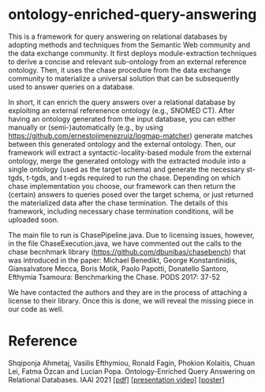 # ontology-enriched-query-answering

This is a framework for query answering on relational databases by adopting methods and techniques from the Semantic Web community and the data exchange community. 
It first deploys module-extraction techniques to derive a concise and relevant sub-ontology from an external reference ontology. Then, it uses the chase procedure from the data exchange community to materialize a universal solution that can be subsequently used to answer queries on a database. 

In short, it can enrich the query answers over a relational database by exploiting an external referenence ontology (e.g., SNOMED CT). After having an ontology generated from the input database, you can either manually or (semi-)automatically (e.g., by using https://github.com/ernestojimenezruiz/logmap-matcher) generate matches between this generated ontology and the external ontology. Then, our framework will extract a syntactic-locality-based module from the external ontology, merge the generated ontology with the extracted module into a single ontology (used as the target schema) and generate the necessary st-tgds, t-tgds, and t-egds required to run the chase. Depending on which chase implementation you choose, our framework can then return the (certain) answers to queries posed over the target schema, or just returned the materialized data after the chase termination. 
The details of this framework, including necessary chase termination conditions, will be uploaded soon. 

The main file to run is ChasePipeline.java. 
Due to licensing issues, however, in the file ChaseExecution.java, we have commented out the calls to the chase becnhmark library (https://github.com/dbunibas/chasebench) that was introduced in the paper: 
Michael Benedikt, George Konstantinidis, Giansalvatore Mecca, Boris Motik, Paolo Papotti, Donatello Santoro, Efthymia Tsamoura:
Benchmarking the Chase. PODS 2017: 37-52

We have contacted the authors and they are in the process of attaching a license to their library. Once this is done, we will reveal the missing piece in our code as well. 

# Reference

Shqiponja Ahmetaj, Vasilis Efthymiou, Ronald Fagin, Phokion Kolaitis, Chuan Lei, Fatma Özcan and Lucian Popa. Ontology-Enriched Query Answering on Relational Databases. IAAI 2021 [[pdf]]([https://www.aaai.org/AAAI21Papers/IAAI-59.AhmetajS.pdf](https://ojs.aaai.org/index.php/AAAI/article/view/17789/17596)) [[presentation video]](https://www.csd.uoc.gr/~vefthym/videos/IAAI21-OntoEnrichedQA-presentation.mp4) [[poster]](https://www.csd.uoc.gr/~vefthym/publications/IAAI-21_paper59_OntologyEnrichedQA(poster).pdf)
